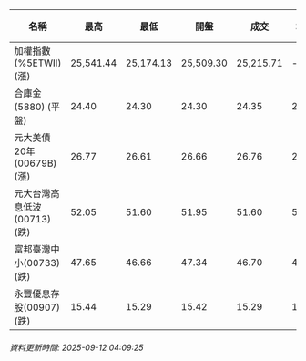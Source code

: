 | 名稱 | 最高 | 最低 | 開盤 | 成交 | 均價 | 成交金額(億) | 昨收 | 漲跌幅 | 漲跌 | 總量 | 昨量 | 振幅 |
| -------- | -------- | -------- | -------- |-------- | -------- | -------- |-------- |-------- |-------- | -------- | -------- |-------- |
|加權指數(%5ETWII) (漲)|25,541.44|25,174.13|25,509.30|25,215.71|-|5,901.91|25,192.59|0.09%|23.12|9,464,608|0|1.46%|
|合庫金(5880) (平盤)|24.40|24.30|24.30|24.35|24.34|2.33|24.35|0.00%|0.00|9,576|9,151|0.41%|
|元大美債20年(00679B) (漲)|26.77|26.61|26.66|26.76|26.69|10.25|26.48|1.06%|0.28|38,424|36,831|0.60%|
|元大台灣高息低波(00713) (跌)|52.05|51.60|51.95|51.60|51.84|5.66|51.95|0.67%|0.35|10,917|17,522|0.87%|
|富邦臺灣中小(00733) (跌)|47.65|46.66|47.34|46.70|47.08|0.729|47.22|1.10%|0.52|1,548|1,315|2.10%|
|永豐優息存股(00907) (跌)|15.44|15.29|15.42|15.29|15.38|0.151|15.40|0.71%|0.11|983|2,214|0.97%|
###### 資料更新時間: 2025-09-12 04:09:25